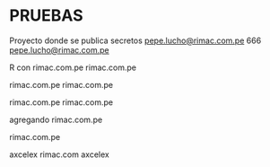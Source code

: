 # PRUEBAS
Proyecto donde se publica secretos pepe.lucho@rimac.com.pe 666 pepe.lucho@rimac.com.pe

R con rimac.com.pe rimac.com.pe

rimac.com.pe rimac.com.pe

rimac.com.pe rimac.com.pe

agregando rimac.com.pe

rimac.com.pe

axcelex
rimac.com
axcelex
